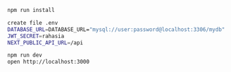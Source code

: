 ```bash
npm run install
```

```bash
create file .env
DATABASE_URL=DATABASE_URL="mysql://user:password@localhost:3306/mydb"
JWT_SECRET=rahasia
NEXT_PUBLIC_API_URL=/api
```

```bash
npm run dev
open http://localhost:3000
```
